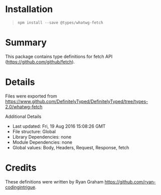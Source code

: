 # Installation
> `npm install --save @types/whatwg-fetch`

# Summary
This package contains type definitions for fetch API (https://github.com/github/fetch).

# Details
Files were exported from https://www.github.com/DefinitelyTyped/DefinitelyTyped/tree/types-2.0/whatwg-fetch

Additional Details
 * Last updated: Fri, 19 Aug 2016 15:08:26 GMT
 * File structure: Global
 * Library Dependencies: none
 * Module Dependencies: none
 * Global values: Body, Headers, Request, Response, fetch

# Credits
These definitions were written by Ryan Graham <https://github.com/ryan-codingintrigue>.

